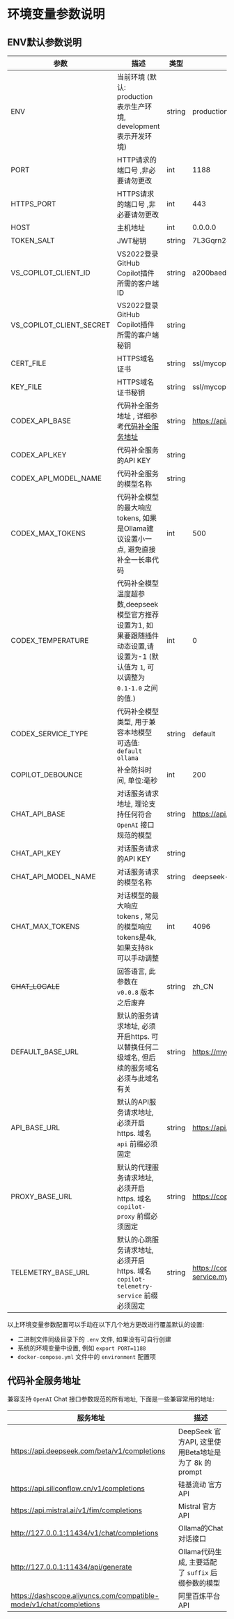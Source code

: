 # 环境变量参数说明

## ENV默认参数说明

| 参数                       | 描述                                                                                   | 类型     | 默认值                                             |
|--------------------------|--------------------------------------------------------------------------------------|--------|-------------------------------------------------|
| ENV                      | 当前环境 (默认: production 表示生产环境, development 表示开发环境)                                     | string | production                                      |
| PORT                     | HTTP请求的端口号 ,非必要请勿更改                                                                  | int    | 1188                                            |
| HTTPS_PORT               | HTTPS请求的端口号 ,非必要请勿更改                                                                 | int    | 443                                             |
| HOST                     | 主机地址                                                                                 | int    | 0.0.0.0                                         |
| TOKEN_SALT               | JWT秘钥                                                                                | string | 7L3Gqrn24TUWzLwG                                |
| VS_COPILOT_CLIENT_ID     | VS2022登录GitHub Copilot插件所需的客户端ID                                                     | string | a200baed193bb2088a6e                            |
| VS_COPILOT_CLIENT_SECRET | VS2022登录GitHub Copilot插件所需的客户端秘钥                                                     | string |                                                 |
| CERT_FILE                | HTTPS域名证书                                                                            | string | ssl/mycopilot.crt                               |
| KEY_FILE                 | HTTPS域名证书秘钥                                                                          | string | ssl/mycopilot.key                               |
| CODEX_API_BASE           | 代码补全服务地址 , 详细参考[代码补全服务地址](#代码补全服务地址)                                                 | string | https://api.deepseek.com/beta/v1/completions    |
| CODEX_API_KEY            | 代码补全服务的API KEY                                                                       | string |                                                 |
| CODEX_API_MODEL_NAME     | 代码补全服务的模型名称                                                                          | string |                                                 |
| CODEX_MAX_TOKENS         | 代码补全模型的最大响应tokens, 如果是Ollama建议设置小一点, 避免直接补全一长串代码                                     | int    | 500                                             |
| CODEX_TEMPERATURE        | 代码补全模型温度超参数,deepseek模型官方推荐设置为1, 如果要跟随插件动态设置,请设置为-1 (默认值为 `1`, 可以调整为 `0.1-1.0` 之间的值.) | int    | 0                                               |
| CODEX_SERVICE_TYPE       | 代码补全模型类型, 用于兼容本地模型 <br/>可选值: `default` `ollama`                                      | string | default                                         |
| COPILOT_DEBOUNCE         | 补全防抖时间, 单位:毫秒                                                                        | int    | 200                                             |
| CHAT_API_BASE            | 对话服务请求地址, 理论支持任何符合 `OpenAI` 接口规范的模型                                                  | string | https://api.deepseek.com/v1/chat/completions    |
| CHAT_API_KEY             | 对话服务请求的API KEY                                                                       | string |                                                 |
| CHAT_API_MODEL_NAME      | 对话服务请求的模型名称                                                                          | string | deepseek-chat                                   |
| CHAT_MAX_TOKENS          | 对话模型的最大响应tokens , 常见的模型响应tokens是4k, 如果支持8k可以手动调整                                     | int    | 4096                                            |
| ~~CHAT_LOCALE~~          | 回答语言, 此参数在 `v0.0.8` 版本之后废弃                                                           | string | zh_CN                                           |
| DEFAULT_BASE_URL         | 默认的服务请求地址, 必须开启https. 可以替换任何二级域名, 但后续的服务域名必须与此域名有关                                   | string | https://mycopilot.com                           |
| API_BASE_URL             | 默认的API服务请求地址, 必须开启https.  域名 `api` 前缀必须固定                                            | string | https://api.mycopilot.com                       |
| PROXY_BASE_URL           | 默认的代理服务请求地址, 必须开启https.  域名 `copilot-proxy` 前缀必须固定                                   | string | https://copilot-proxy.mycopilot.com             |
| TELEMETRY_BASE_URL       | 默认的心跳服务请求地址, 必须开启https.  域名 `copilot-telemetry-service` 前缀必须固定                       | string | https://copilot-telemetry-service.mycopilot.com |

以上环境变量参数配置可以手动在以下几个地方更改进行覆盖默认的设置:

- 二进制文件同级目录下的 `.env` 文件, 如果没有可自行创建
- 系统的环境变量中设置, 例如 `export PORT=1188`
- `docker-compose.yml` 文件中的 `environment` 配置项

## 代码补全服务地址

兼容支持 `OpenAI` Chat 接口参数规范的所有地址, 下面是一些兼容常用的地址:

| 服务地址                                                               | 描述                                       |
|--------------------------------------------------------------------|------------------------------------------|
| https://api.deepseek.com/beta/v1/completions                       | DeepSeek 官方API, 这里使用Beta地址是为了 8k 的prompt |
| https://api.siliconflow.cn/v1/completions                          | 硅基流动 官方API                               |
| https://api.mistral.ai/v1/fim/completions                          | Mistral 官方API                            |
| http://127.0.0.1:11434/v1/chat/completions                         | Ollama的Chat对话接口                          |
| http://127.0.0.1:11434/api/generate                                | Ollama代码生成, 主要适配了 `suffix` 后缀参数的模型       |
| https://dashscope.aliyuncs.com/compatible-mode/v1/chat/completions | 阿里百炼平台API                                |